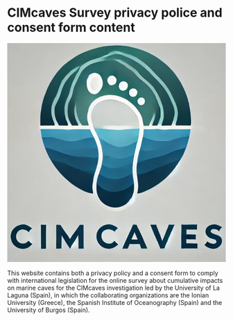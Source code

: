 # CIMcaves Survey privacy police and consent form content
![alt text](logos_cimcaves/logo2_cimcaves.jpg)


This website contains both a privacy policy and a consent form to comply with international legislation for the online survey about cumulative impacts on marine caves for the CIMcaves investigation led by the University of La Laguna (Spain), in which the collaborating organizations are the Ionian University (Greece), the Spanish Institute of Oceanography (Spain) and the University of Burgos (Spain).